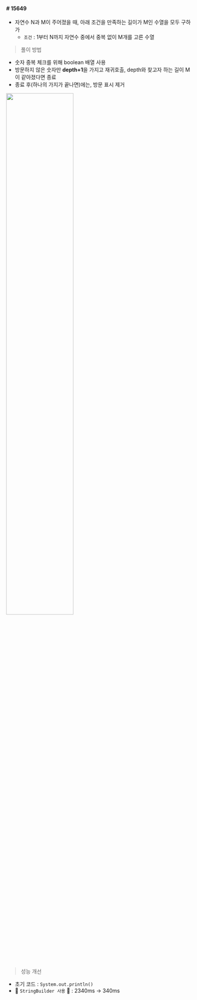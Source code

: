 #### # 15649
 + 자연수 N과 M이 주어졌을 때, 아래 조건을 만족하는 길이가 M인 수열을 모두 구하가
   + `조건` : 1부터 N까지 자연수 중에서 중복 없이 M개를 고른 수열
 > 풀이 방법
 + 숫자 중복 체크를 위해 boolean 배열 사용
 + 방문하지 않은 숫자만 **depth+1**을 가지고 재귀호출, depth와 찾고자 하는 길이 M이 같아졌다면 종료
 + 종료 후(하나의 가지가 끝나면)에는, 방문 표시 제거
 
 <img src="https://user-images.githubusercontent.com/71436576/129450820-975a34a4-e223-440c-8a46-ddbe12671290.png" width=60% height=60%>

 > 성능 개선
  + 초기 코드 : `System.out.println()`
  + :star2: `StringBuilder 사용` :star2: : 2340ms -> 340ms
